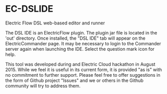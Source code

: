 # EC-DSLIDE

Electric Flow DSL web-based editor and runner

The DSL IDE is an ElectricFlow plugin.  The plugin jar file is located in the 'out' directory. Once installed, the "DSL IDE" tab will appear on the ElectricCommander page.  It may be necessary to login to the Commander server again when launching the IDE.  Select the question mark icon for help.

This tool was developed during and Electric Cloud hackathon in August 2015.  While we feel it is useful in its current form, it is provided "as is" with no commitment to further support.  Please feel free to offer suggestions in the form of Github project "Issues" and we or others in the Github community will try to address them.

